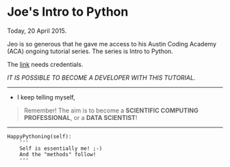 # Joe's Intro to Python

Today, 20 April 2015.

Jeo is so generous that he gave me access to his Austin Coding Academy (ACA) ongoing tutorial series.
The series is Intro to Python.

The [link](http://python.austincodingacademy.com/) needs credentials.

_IT IS POSSIBLE TO BECOME A DEVELOPER WITH THIS TUTORIAL._
***********
* I keep telling myself, 
> Remember! The aim is to become a __SCIENTIFIC COMPUTING PROFESSIONAL__, or a __DATA SCIENTIST__!
***********

	HappyPythoning(self):
		'''
		Self is essentially me! ;-)
		And the "methods" follow!
		'''
